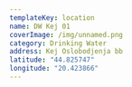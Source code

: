 ```yaml
---
templateKey: location
name: DW Kej 01
coverImage: /img/unnamed.png
category: Drinking Water
address: Kej Oslobodjenja bb
latitude: "44.825747"
longitude: "20.423866"
---
```

